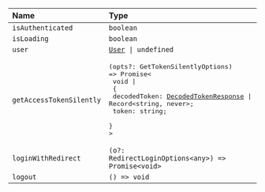 | Name                     | Type                                                                                                                                                                                                                                     |
| :----------------------- | :--------------------------------------------------------------------------------------------------------------------------------------------------------------------------------------------------------------------------------------- |
| `isAuthenticated`        | `boolean`                                                                                                                                                                                                                                |
| `isLoading`              | `boolean`                                                                                                                                                                                                                                |
| `user`                   | <code>[User](/docs/api/Types/User) &#124; undefined</code>                                                                                                                                                                               |
| `getAccessTokenSilently` | <pre>(opts?: GetTokenSilentlyOptions) => Promise\<<br/> void &#124; <br/> \{ <br/> decodedToken: [DecodedTokenResponse](/docs/api/Types/DecodedTokenResponse) &#124; Record\<string, never\>; <br/> token: string; <br/> \}<br/>\></pre> |
| `loginWithRedirect`      | <code>(o?: RedirectLoginOptions\<any\>) => Promise\<void\></code>                                                                                                                                                                        |
| `logout`                 | `() => void`                                                                                                                                                                                                                             |

